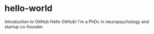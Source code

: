 # hello-world
Introduction to GitHub
Hello GitHub! I'm a PhDc in neuropsychology and startup co-founder.
